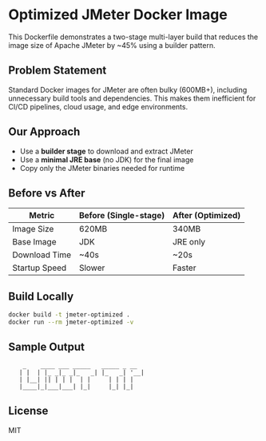 # Optimized JMeter Docker Image

This Dockerfile demonstrates a two-stage multi-layer build that reduces the image size of Apache JMeter by ~45% using a builder pattern.

## Problem Statement

Standard Docker images for JMeter are often bulky (600MB+), including unnecessary build tools and dependencies. This makes them inefficient for CI/CD pipelines, cloud usage, and edge environments.

## Our Approach

- Use a **builder stage** to download and extract JMeter
- Use a **minimal JRE base** (no JDK) for the final image
- Copy only the JMeter binaries needed for runtime

## Before vs After

| Metric         | Before (Single-stage) | After (Optimized) |
|----------------|-----------------------|-------------------|
| Image Size     | 620MB                 | 340MB             |
| Base Image     | JDK                   | JRE only          |
| Download Time  | ~40s                  | ~20s              |
| Startup Speed  | Slower                | Faster            |

## Build Locally

```bash
docker build -t jmeter-optimized .
docker run --rm jmeter-optimized -v
```

## Sample Output

```
    _    ____ ___ _____   _____ _ __
   | |  | |_ _|_ _|_   _| |_   _| '__|
   | |__| || | | |  | |     | | | |
   |____|_|___|___| |_|     |_| |_|
```

## License

MIT
